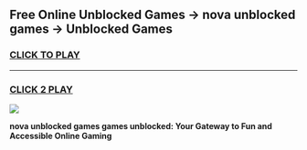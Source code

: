 
## Free Online Unblocked Games → nova unblocked games → Unblocked Games
<h3>
<a href="https://premium.freeplayer.one?title=nova_unblocked_games&ref=21F">CLICK TO PLAY</a></h3>
<hr>

<h3>
<a href="https://premium.freeplayer.one?title=nova_unblocked_games&ref=21F">CLICK 2 PLAY</a>
  
</h3>

<a href="https://premium.freeplayer.one?title=nova_unblocked_games&ref=21F/"><img src="https://clearcache.store/games.png"></a>


**nova unblocked games games unblocked: Your Gateway to Fun and Accessible Online Gaming**
